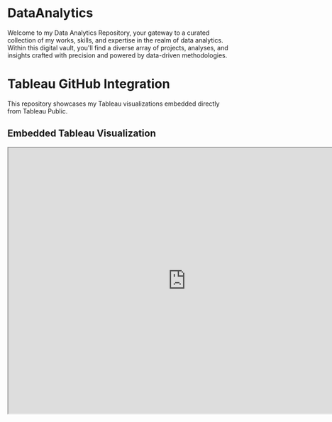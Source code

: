 # DataAnalytics
Welcome to my Data Analytics Repository, your gateway to a curated collection of my works, skills, and expertise in the realm of data analytics. Within this digital vault, you'll find a diverse array of projects, analyses, and insights crafted with precision and powered by data-driven methodologies.
# Tableau GitHub Integration

This repository showcases my Tableau visualizations embedded directly from Tableau Public.

## Embedded Tableau Visualization

<iframe src='https://public.tableau.com/app/profile/teja.manchala/viz/TableauPortfolioProject_17112668235010/Dashboard1?publish=yes' width='800' height='600'></iframe>
